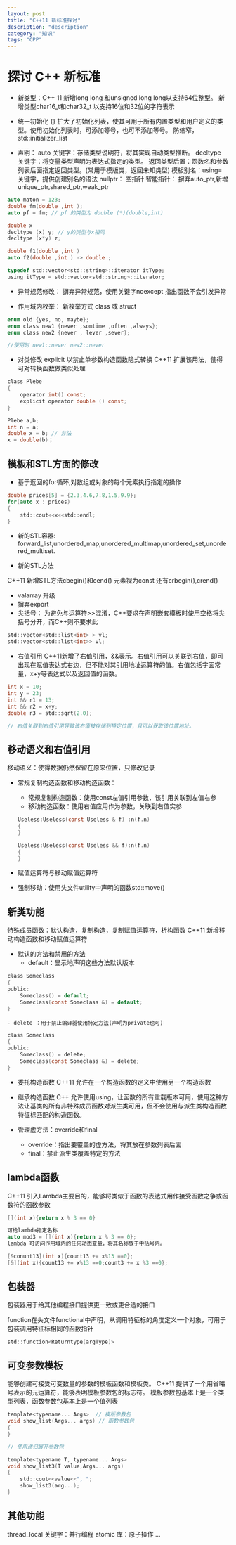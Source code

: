 ```yaml
---
layout: post
title: "C++11 新标准探讨"
description: "description"
category: "知识"
tags: "CPP"
---
```

# 探讨 C++ 新标准

* 新类型：C++ 11 
新增long long 和unsigned long long以支持64位整型。
新增类型char16_t和char32_t 以支持16位和32位的字符表示

* 统一初始化 {} 扩大了初始化列表，使其可用于所有内置类型和用户定义的类型。使用初始化列表时，可添加等号，也可不添加等号。
防缩窄，std::initializer_list

* 声明：
auto 关键字：存储类型说明符，将其实现自动类型推断。 
decltype 关键字：将变量类型声明为表达式指定的类型。 
返回类型后置：函数名和参数列表后面指定返回类型。(常用于模版类，返回未知类型)
模板别名：using= 关键字，提供创建别名的语法
nullptr： 空指针
智能指针： 摒弃auto_ptr,新增unique_ptr,shared_ptr,weak_ptr

```C
auto maton = 123;
double fm(double ,int );
auto pf = fm; // pf 的类型为 double (*)(double,int) 

double x
decltype (x) y; // y的类型与x相同
decltype (x*y) z;

double f1(double ,int )
auto f2(double ,int ) -> double ;

typedef std::vector<std::string>::iterator itType;
using itType = std::vector<std::string>::iterator;

``` 

* 异常规范修改：
摒弃异常规范，使用关键字noexcept 指出函数不会引发异常

* 作用域内枚举：
新枚举方式 class 或 struct

```C
enum old {yes, no, maybe};
enum class new1 {never ,somtime ,often ,always};
enum class new2 {never , lever ,sever};

//使用时 new1::never new2::never 
```

* 对类修改
explicit 以禁止单参数构造函数隐式转换
C++11 扩展该用法，使得可对转换函数做类似处理

```C
class Plebe
{
    operator int() const;
    explicit operator double () const;
}

Plebe a,b;
int n = a;
double x = b; // 非法
x = double(b)；
```

## 模板和STL方面的修改
* 基于返回的for循环,对数组或对象的每个元素执行指定的操作

```C
double prices[5] = {2.3,4.6,7.8,1.5,9.9};
for(auto x : prices)
{
    std::cout<<x<<std::endl;
}
```

* 新的STL容器: forward\_list,unordered\_map,unordered\_multimap,unordered\_set,unordered_multiset.

* 新的STL方法

C++11 新增STL方法cbegin()和cend() 元素视为const 还有crbegin(),crend()

* valarray 升级
* 摒弃export
* 尖括号：
为避免与运算符>>混淆，C++要求在声明嵌套模板时使用空格将尖括号分开，而C++则不要求此

```C
std::vector<std::list<int> > vl;
std::vector<std::list<int>> vl;
```
* 右值引用
C++11新增了右值引用，&&表示。右值引用可以关联到右值，即可出现在赋值表达式右边，但不能对其引用地址运算符的值。右值包括字面常量，x+y等表达式以及返回值的函数。

```C
int x = 10;
int y = 23;
int && r1 = 13;
int && r2 = x+y;
double r3 = std::sqrt(2.0);

// 右值关联到右值引用导致该右值被存储到特定位置，且可以获取该位置地址。
```

## 移动语义和右值引用
移动语义：使得数据仍然保留在原来位置，只修改记录

* 常规复制构造函数和移动构造函数：
    - 常规复制构造函数：使用const左值引用参数，该引用关联到左值右参
    - 移动构造函数：使用右值应用作为参数，关联到右值实参

    ```C
    Useless:Useless(const Useless & f) :n(f.n)
    {
    }
    
    Useless:Useless(const Useless && f):n(f.n)
    {
    }
    
    ```

* 赋值运算符与移动赋值运算符   
* 强制移动：使用头文件utility中声明的函数std::move()

## 新类功能
特殊成员函数：默认构造，复制构造，复制赋值运算符，析构函数 
C++11 新增移动构造函数和移动赋值运算符
* 默认的方法和禁用的方法
    - default：显示地声明这些方法默认版本

```C
class Someclass
{
public:
    Someclass() = default;
    Someclass(const Someclass &) = default; 
}
```
    - delete ：用于禁止编译器使用特定方法(声明为private也可)

```C
class Someclass
{
public:
    Someclass() = delete;
    Someclass(const Someclass &) = delete; 
}
```

* 委托构造函数
C++11 允许在一个构造函数的定义中使用另一个构造函数

* 继承构造函数
C++ 允许使用using，让函数的所有重载版本可用，使用这种方法让基类的所有非特殊成员函数对派生类可用，但不会使用与派生类构造函数特征标匹配的构造函数。

* 管理虚方法：override和final
    - override：指出要覆盖的虚方法，将其放在参数列表后面
    - final：禁止派生类覆盖特定的方法

## lambda函数
C++11 引入Lambda主要目的，能够将类似于函数的表达式用作接受函数之争或函数符的函数参数

```C
[](int x){return x % 3 == 0}

可给lambda指定名称
auto mod3 = [](int x){return x % 3 == 0};
lambda 可访问作用域内的任何动态变量，将其名称放于中括号内。

[&conunt13](int x){count13 += x%13 ==0};
[&](int x){count13 += x%13 ==0;count3 += x %3 ==0};
```

## 包装器
包装器用于给其他编程接口提供更一致或更合适的接口

function在头文件functional中声明，从调用特征标的角度定义一个对象，可用于包装调用特征标相同的函数指针

```C
std::function<Returntype(argType)> 
```
## 可变参数模板

能够创建可接受可变数量的参数的模板函数和模板类。
C++11 提供了一个用省略号表示的元运算符，能够表明模板参数包的标志符。
模板参数包基本上是一个类型列表，函数参数包基本上是一个值列表

```C
template<typename... Args>  // 模版参数包
void show_list(Args... args) // 函数参数包
{
}

// 使用递归展开参数包

template<typename T, typename... Args>
void show_list3(T value,Args... args)
{
    std::cout<<value<<", ";
    show_list3(arg...);
}

```
 
## 其他功能

thread_local 关键字：并行编程
atomic 库：原子操作
...

